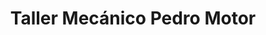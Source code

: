 ---
title: "Taller Mecánico Pedro Motor"
url: /caldes-de-montbui/taller-mecanico-pedro-motor/
shop: Autowerkstatt
---